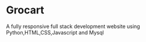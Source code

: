 # Grocart
A fully responsive full stack development website using Python,HTML,CSS,Javascript and Mysql
